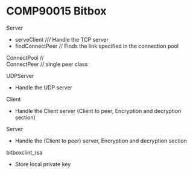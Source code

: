 # COMP90015 Bitbox


Server<br>
 -  serveClient ///   Handle the TCP server<br>
 -  findConnectPeer // Finds the link specified in the connection pool<br>


ConnectPool // <br>
ConnectPeer // single peer class


UDPServer<br>
-  Handle the UDP server


Client
-  Handle the Client server (Client to peer, Encryption and decryption section)


Server
- Handle the (Client to peer) server, Encryption and decryption section


bitboxclint_rsa
- Store local private key